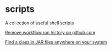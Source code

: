 # scripts
A collection of useful shell scripts

[Remove workflow run history on github.com](github/clear-workflow-runs.sh)

[Find a class in JAR files anywhere on your system](java/classfind.sh)
